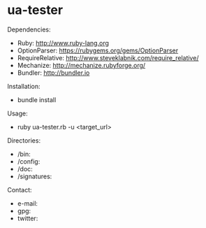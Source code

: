 # ua-tester

Dependencies:
 - Ruby: http://www.ruby-lang.org
 - OptionParser: https://rubygems.org/gems/OptionParser
 - RequireRelative: http://www.steveklabnik.com/require_relative/
 - Mechanize: http://mechanize.rubyforge.org/
 - Bundler: http://bundler.io

Installation:
- bundle install

Usage:
- ruby ua-tester.rb -u \<target_url\>

Directories:
 - /bin:
 - /config:
 - /doc:
 - /signatures:

Contact:
 - e-mail:
 - gpg: 
 - twitter:
